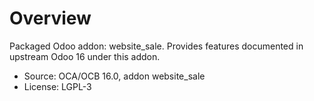 # Overview

Packaged Odoo addon: website_sale. Provides features documented in upstream Odoo 16 under this addon.

- Source: OCA/OCB 16.0, addon website_sale
- License: LGPL-3
